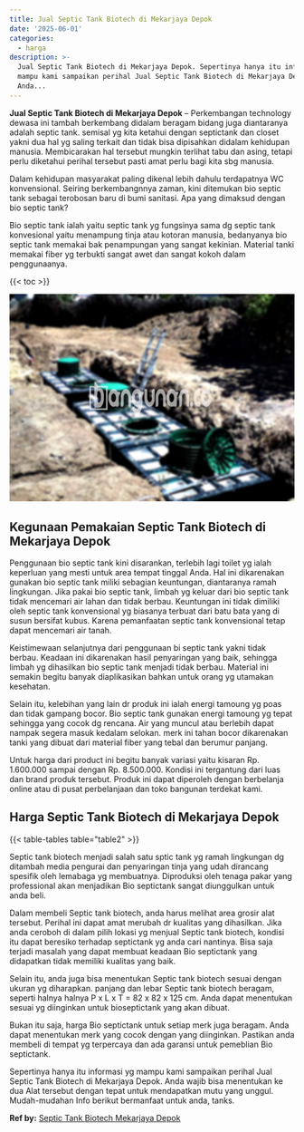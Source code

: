```yaml
---
title: Jual Septic Tank Biotech di Mekarjaya Depok
date: '2025-06-01'
categories:
  - harga
description: >-
  Jual Septic Tank Biotech di Mekarjaya Depok. Sepertinya hanya itu informasi yg
  mampu kami sampaikan perihal Jual Septic Tank Biotech di Mekarjaya Depok.
  Anda...
---
```


**Jual Septic Tank Biotech di Mekarjaya Depok** – Perkembangan technology dewasa ini tambah berkembang didalam beragam bidang juga diantaranya adalah septic tank. semisal yg kita ketahui dengan septictank dan closet yakni dua hal yg saling terkait dan tidak bisa dipisahkan didalam kehidupan manusia. Membicarakan hal tersebut mungkin terlihat tabu dan asing, tetapi perlu diketahui perihal tersebut pasti amat perlu bagi kita sbg manusia.

Dalam kehidupan masyarakat paling dikenal lebih dahulu terdapatnya WC konvensional. Seiring berkembangnnya zaman, kini ditemukan bio septic tank sebagai terobosan baru di bumi sanitasi. Apa yang dimaksud dengan bio septic tank?

Bio septic tank ialah yaitu septic tank yg fungsinya sama dg septic tank konvesional yaitu menampung tinja atau kotoran manusia, bedanyanya bio septic tank memakai bak penampungan yang sangat kekinian. Material tanki memakai fiber yg terbukti sangat awet dan sangat kokoh dalam penggunaanya.

{{< toc >}}

![Jual Septic Tank Biotech di Mekarjaya Depok](/images/jual-bio-septictank-42.png)

## Kegunaan Pemakaian Septic Tank Biotech di Mekarjaya Depok

Penggunaan bio septic tank kini disarankan, terlebih lagi toilet yg ialah keperluan yang mesti untuk area tempat tinggal Anda. Hal ini dikarenakan gunakan bio septic tank miliki sebagian keuntungan, diantaranya ramah lingkungan. Jika pakai bio septic tank, limbah yg keluar dari bio septic tank tidak mencemari air lahan dan tidak berbau. Keuntungan ini tidak dimiliki oleh septic tank konvensional yg biasanya terbuat dari batu bata yang di susun bersifat kubus. Karena pemanfaatan septic tank konvensional tetap dapat mencemari air tanah.

Keistimewaan selanjutnya dari penggunaan bi septic tank yakni tidak berbau. Keadaan ini dikarenakan hasil penyaringan yang baik, sehingga limbah yg dihasilkan bio septic tank menjadi tidak berbau. Material ini semakin begitu banyak diaplikasikan bahkan untuk orang yg utamakan kesehatan.

Selain itu, kelebihan yang lain dr produk ini ialah energi tamoung yg poas dan tidak gampang bocor. Bio septic tank gunakan energi tamoung yg tepat sehingga yang cocok dg rencana. Air yang muncul atau berlebih dapat nampak segera masuk kedalam selokan. merk ini tahan bocor dikarenakan tanki yang dibuat dari material fiber yang tebal dan berumur panjang.

Untuk harga dari product ini begitu banyak variasi yaitu kisaran Rp. 1.600.000 sampai dengan Rp. 8.500.000. Kondisi ini tergantung dari luas dan brand produk tersebut. Produk ini dapat diperoleh dengan berbelanja online atau di pusat perbelanjaan dan toko bangunan terdekat kami.

## Harga Septic Tank Biotech di Mekarjaya Depok

{{< table-tables table="table2" >}}

Septic tank biotech menjadi salah satu sptic tank yg ramah lingkungan dg ditambah media pengurai dan penyaringan tinja yang udah dirancang spesifik oleh lemabaga yg membuatnya. Diproduksi oleh tenaga pakar yang professional akan menjadikan Bio septictank sangat diunggulkan untuk anda beli.

Dalam membeli Septic tank biotech, anda harus melihat area grosir alat tersebut. Perihal ini dapat amat merubah dr kualitas yang dihasilkan. Jika anda ceroboh di dalam pilih lokasi yg menjual Septic tank biotech, kondisi itu dapat beresiko terhadap septictank yg anda cari nantinya. Bisa saja terjadi masalah yang dapat membuat keadaan Bio septictank yang didapatkan tidak memiliki kualitas yang baik.

Selain itu, anda juga bisa menentukan Septic tank biotech sesuai dengan ukuran yg diharapkan. panjang dan lebar Septic tank biotech beragam, seperti halnya halnya P x L x T = 82 x 82 x 125 cm. Anda dapat menentukan sesuai yg diinginkan untuk bioseptictank yang akan dibuat.

Bukan itu saja, harga Bio septictank untuk setiap merk juga beragam. Anda dapat menentukan merk yang cocok dengan yang diinginkan. Pastikan anda membeli di tempat yg terpercaya dan ada garansi untuk pemeblian Bio septictank.

Sepertinya hanya itu informasi yg mampu kami sampaikan perihal Jual Septic Tank Biotech di Mekarjaya Depok. Anda wajib bisa menentukan ke dua Alat tersebut dengan tepat untuk mendapatkan mutu yang unggul. Mudah-mudahan Info berikut bermanfaat untuk anda, tanks.

**Ref by:** [Septic Tank Biotech Mekarjaya Depok](https://id.wikipedia.org/wiki/Septic)
